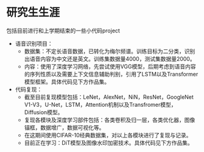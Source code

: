 # 研究生生涯
 包括目前进行和上学期结束的一些小代码project
 -  语音识别项目：
    - 数据集：不定长语音数据，已转化为梅尔频谱。训练目标为二分类，识别出语音内容为中文还是英文。训练集数据量4000，测试集数据量2000。
    - 内容：使用了深度学习网络，先尝试使用VGG模型，后期考虑到语音内容的序列性质以及需要上下文信息辅助判别，引用了LSTM以及Transformer模型框架。具体代码见下方作品集。
 -  代码复现：
    - 截至目前复现模型包括：LeNet，AlexNet，NiN，ResNet，GoogleNet V1-V3，U-Net，LSTM，Attention机制以及Transfromer模型，Diffusion模型。
    - 复现各模块及深度学习部件包括：各类卷积及归一层，各类优化器，图像锚框，数据增广，数据可视化等。
    - 在这期间使用CIFAR-10经典数据集，对以上各模块进行了复现与记录。
    - 目前正在学习：DiT模型及图像水印加密技术。具体代码见下方作品集。
